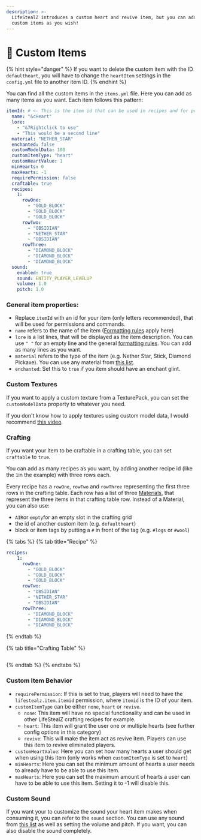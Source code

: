 ```yaml
---
description: >-
  LifeStealZ introduces a custom heart and revive item, but you can add as many
  custom items as you wish!
---
```


# 💎 Custom Items

{% hint style="danger" %}
If you want to delete the custom item with the ID `defaultheart`, you will have to change the `heartItem` settings in the `config.yml` file to another item ID.
{% endhint %}

You can find all the custom items in the `items.yml` file. Here you can add as many items as you want. Each item follows this pattern:

```yaml
itemId: # <- This is the item id that can be used in recipes and for permissions
  name: "&cHeart"
  lore:
    - "&7Rightclick to use"
    - "This would be a second line"
  material: "NETHER_STAR"
  enchanted: false
  customModelData: 100
  customItemType: "heart"
  customHeartValue: 1
  minHearts: 0
  maxHearts: -1
  requirePermission: false
  craftable: true
  recipes:
    1:
      rowOne:
        - "GOLD_BLOCK"
        - "GOLD_BLOCK"
        - "GOLD_BLOCK"
      rowTwo:
        - "OBSIDIAN"
        - "NETHER_STAR"
        - "OBSIDIAN"
      rowThree:
        - "DIAMOND_BLOCK"
        - "DIAMOND_BLOCK"
        - "DIAMOND_BLOCK"
  sound:
    enabled: true
    sound: ENTITY_PLAYER_LEVELUP
    volume: 1.0
    pitch: 1.0
```

### General item properties:

* Replace `itemId` with an id for your item (only letters recommended), that will be used for permissions and commands.
* `name` refers to the name of the item ([Formatting rules](messages.md#formatting) apply here)
* `lore` is a list lines, that will be displayed as the item description. You can use `" "` for an empty line and the general [formatting rules](messages.md#formatting). You can add as many lines as you want.
* `material` refers to the type of the item (e.g. Nether Star, Stick, Diamond Pickaxe). You can use any material from [this list](https://hub.spigotmc.org/javadocs/bukkit/org/bukkit/Material.html).
* `enchanted`: Set this to `true` if you item should have an enchant glint.

### Custom Textures

If you want to apply a custom texture from a TexturePack, you can set the `customModelData` property to whatever you need.

If you don't know how to apply textures using custom model data, I would recommend [this video](https://youtu.be/x2QwKFE0aQg?si=1ZQfsXmTgk5f9xfi\&t=122).

### Crafting

If you want your item to be craftable in a crafting table, you can set `craftable` to `true`.

You can add as many recipes as you want, by adding another recipe id (like the `1`in the example) with three rows each.

Every recipe has a `rowOne`, `rowTwo` and `rowThree` representing the first three rows in the crafting table. Each row has a list of three [Materials](https://hub.spigotmc.org/javadocs/bukkit/org/bukkit/Material.html), that represent the three items in that crafting table row. Instead of a Material, you can also use:

* `AIR`or `empty`for an empty slot in the crafting grid
* the id of another custom item (e.g. `defaultheart`)&#x20;
* block or item tags by putting a `#` in front of the tag (e.g. `#logs` or `#wool`)

{% tabs %}
{% tab title="Recipe" %}
```yaml
recipes:
    1:
      rowOne:
        - "GOLD_BLOCK"
        - "GOLD_BLOCK"
        - "GOLD_BLOCK"
      rowTwo:
        - "OBSIDIAN"
        - "NETHER_STAR"
        - "OBSIDIAN"
      rowThree:
        - "DIAMOND_BLOCK"
        - "DIAMOND_BLOCK"
        - "DIAMOND_BLOCK"
```
{% endtab %}

{% tab title="Crafting Table" %}
<figure><img src="../.gitbook/assets/crafting-grid(1).png" alt=""><figcaption></figcaption></figure>
{% endtab %}
{% endtabs %}

### Custom Item Behavior

* `requirePermission`: If this is set to true, players will need to have the `lifestealz.item.itemid` permission, where `itemid` is the ID of your item.
* `customItemType` can be either `none`, `heart` or `revive`.
  * `none`: This item will have no special functionality and can be used in other LifeStealZ crafting recipes for example.
  * `heart`: This item will grant the user one or multiple hearts (see further config options in this category)
  * `revive`: This will make the item act as revive item. Players can use this item to revive eliminated players.
* `customHeartValue`: Here you can set how many hearts a user should get when using this item (only works when `customItemType` is set to `heart`)
* `minHearts`: Here you can set the minimum amount of hearts a user needs to already have to be able to use this item.
* `maxHearts`: Here you can set the maximum amount of hearts a user can have to be able to use this item. Setting it to -1 will disable this.

### Custom Sound

If you want your to customize the sound your heart item makes when consuming it, you can refer to the `sound` section. You can use any sound from [this list](https://hub.spigotmc.org/javadocs/bukkit/org/bukkit/Sound.html) as well as setting the volume and pitch. If you want, you can also disable the sound completely.
